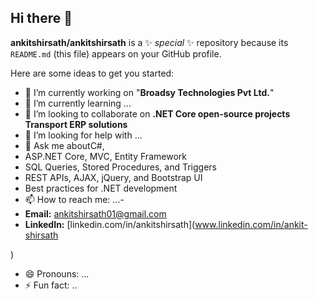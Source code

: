 ## Hi there 👋


**ankitshirsath/ankitshirsath** is a ✨ _special_ ✨ repository because its `README.md` (this file) appears on your GitHub profile.

Here are some ideas to get you started:

- 🔭 I’m currently working on "**Broadsy Technologies Pvt Ltd.**"
- 🌱 I’m currently learning ...
- 👯 I’m looking to collaborate on  **.NET Core open-source projects**   **Transport ERP solutions** 
- 🤔 I’m looking for help with ...
- 💬 Ask me aboutC#,
- ASP.NET Core, MVC, Entity Framework  
- SQL Queries, Stored Procedures, and Triggers  
- REST APIs, AJAX, jQuery, and Bootstrap UI  
- Best practices for .NET development
- 📫 How to reach me: ...-
-  **Email:** [ankitshirsath01@gmail.com](mailto:ankitshirsath01@gmail.com)  
- **LinkedIn:** [linkedin.com/in/ankitshirsath](www.linkedin.com/in/ankit-shirsath

)  

- 😄 Pronouns: ...
- ⚡ Fun fact: ..
